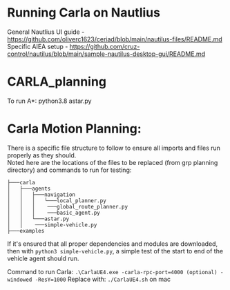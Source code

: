 # Running Carla on Nautlius
General Nautlius UI guide - https://github.com/oliverc1623/ceriad/blob/main/nautilus-files/README.md <br />
Specific AIEA setup - https://github.com/cruz-control/nautilus/blob/main/sample-nautilus-desktop-gui/README.md


# CARLA_planning
To run A*: python3.8 astar.py

# Carla Motion Planning:
There is a specific file structure to follow to ensure all imports and files run properly as they should. <br />
Noted here are the locations of the files to be replaced (from grp planning directory) and commands to run for testing:

```Carla/PythonAPI <br />
├───carla
│   ├───agents
│   │   ├───navigation
│   │   │   └───local_planner.py
│   │   │    ───global_route_planner.py
│   │   │    ───basic_agent.py
│   │   └───astar.py
│   │    ───simple-vehicle.py
├───examples
```

If it's ensured that all proper dependencies and modules are downloaded, then with `python3 simple-vehicle.py`, a simple test of the start to end of the vehicle agent should run.


Command to run Carla: `.\CarlaUE4.exe -carla-rpc-port=4000 (optional) -windowed -ResY=1000`
Replace with: `./CarlaUE4.sh` on mac
